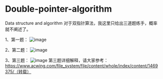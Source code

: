 # Double-pointer-algorithm
Data structure and algorithm
对于双指针算法，我这里只给出三道题练手，概率就不阐述了。

1、第一题：
![image](https://user-images.githubusercontent.com/121226086/214992585-92833765-a6f5-4625-9a4b-c6d4788baf98.png)

2、第二题：
![image](https://user-images.githubusercontent.com/121226086/214992745-b148443c-cdf5-49e5-87da-324c18930266.png)

3、第三题：
![image](https://user-images.githubusercontent.com/121226086/214993042-e9050945-93ab-4f78-b1d3-ebd32698dca0.png)
第三题详细解释，请大家参考：https://www.acwing.com/file_system/file/content/whole/index/content/1469375/（转载）
